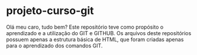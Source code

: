 # projeto-curso-git

Olá meu caro, tudo bem?
Este repositório teve como propósito o aprendizado e a utilização do GIT e GITHUB.
Os arquivos deste repositórios possuem apenas a estrutura básica de HTML, que foram criadas apenas para o aprendizado dos comandos GIT.
